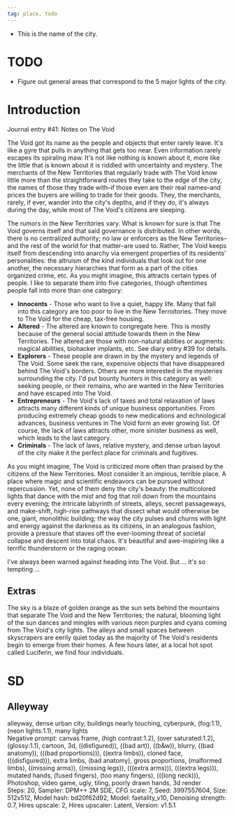 ```yaml
---
tag: place, todo
---
```

* This is the name of the city.

# TODO
* Figure out general areas that correspond to the 5 major lights of the city.

# Introduction
Journal entry #41: Notes on The Void

The Void got its name as the people and objects that enter rarely leave. It's like a gyre that pulls in anything that gets too near. Even information rarely escapes its spiraling maw. It's not like nothing is known about it, more like the little that is known about it is riddled with uncertainty and mystery. The merchants of the New Territories that regularly trade with The Void know little more than the straightforward routes they take to the edge of the city, the names of those they trade with&ndash;if those even are their real names&ndash;and prices the buyers are willing to trade for their goods. They, the merchants, rarely, if ever, wander into the city's depths, and if they do, it's always during the day, while most of The Void's citizens are sleeping.

The rumors in the New Territories vary. What is known for sure is that The Void governs itself and that said governance is distributed. In other words, there is no centralized authority; no law or enforcers as the New Territories&ndash;and the rest of the world for that matter&ndash;are used to. Rather, The Void keeps itself from descending into anarchy via emergent properties of its residents' personalities: the altruism of the kind individuals that look out for one another, the necessary hierarchies that form as a part of the cities organized crime, etc. As you might imagine, this attracts certain types of people. I like to separate them into five categories, though oftentimes people fall into more than one category:

* **Innocents** - Those who want to live a quiet, happy life. Many that fall into this category are too poor to live in the New Terroitories. They move to The Void for the cheap, tax-free housing.
* **Altered** - The altered are known to congregate here. This is mostly because of the general social attitude towards them in the New Territories. The altered are those with non-natural abilities or augments: magical abilities, biohacker implants, etc. See diary entry #39 for details.
* **Explorers** - These people are drawn in by the mystery and legends of The Void. Some seek the rare, expensive objects that have disappeared behind The Void's borders. Others are more interested in the mysteries surrounding the city. I'd put bounty hunters in this category as well: seeking people, or their remains, who are wanted in the New Territories and have escaped into The Void. 
* **Entrepreneurs** - The Void's lack of taxes and total relaxation of laws attracts many different kinds of unique business opportunities. From producing extremely cheap goods to new medications and echnological advances, business ventures in The Void form an ever growing list. Of course, the lack of laws attracts other, more sinister business as well, which leads to the last category.
* **Criminals** - The lack of laws, relative mystery, and dense urban layout of the city make it the perfect place for criminals and fugitives. 

As you might imagine, The Void is criticized more often than praised by the citizens of the New Territories. Most consider it an impious, terrible place. A place where magic and scientific endeavors can be pursued without repercussion. Yet, none of them deny the city's beauty: the multicolored lights that dance with the mist and fog that roll down from the mountains every evening; the intricate labyrinth of streets, alleys, secret passageways, and make-shift, high-rise pathways that dissect what would otherwise be one, giant, monolithic building; the way the city pulses and churns with light and energy against the darkness as its citizens, in an analogous fashion, provide a pressure that staves off the ever-looming threat of societal collapse and descent into total chaos. It's beautiful and awe-inspiring like a terrific thunderstorm or the raging ocean.

I've always been warned against heading into The Void. But ... it's so tempting ...

## Extras 
The sky is a blaze of golden orange as the sun sets behind the mountains that separate The Void and the New Territories; the natural, blooming light of the sun dances and mingles with various neon purples and cyans coming from The Void's city lights. The alleys and small spaces between skyscrapers are eerily quiet today as the majority of The Void's residents begin to emerge from their homes. A few hours later, at a local hot spot called Luciferin, we find four individuals.

# SD

## Alleyway
alleyway, dense urban city, buildings nearly touching, cyberpunk, (fog:1.1), (neon lights:1.1), many lights  
Negative prompt: canvas frame, (high contrast:1.2), (over saturated:1.2), (glossy:1.1), cartoon, 3d, ((disfigured)), ((bad art)), ((b&w)), blurry, ((bad anatomy)), (((bad proportions))), ((extra limbs)), cloned face, (((disfigured))), extra limbs, (bad anatomy), gross proportions, (malformed limbs), ((missing arms)), ((missing legs)), (((extra arms))), (((extra legs))), mutated hands, (fused fingers), (too many fingers), (((long neck))), Photoshop, video game, ugly, tiling, poorly drawn hands, 3d render  
Steps: 20, Sampler: DPM++ 2M SDE, CFG scale: 7, Seed: 3997557604, Size: 512x512, Model hash: bd20f62d92, Model: faetality_v10, Denoising strength: 0.7, Hires upscale: 2, Hires upscaler: Latent, Version: v1.5.1


